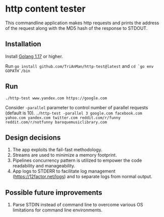 # http content tester
This commandline application makes http requests and prints the address of the request along with the
MD5 hash of the response to STDOUT.

## Installation
Install [Golang 1.17](https://golang.org/doc/install) or higher.

Run `go install github.com/TriAnMan/http-test@latest` and ``cd `go env GOPATH`/bin``

## Run
`./http-test www.yandex.com https://google.com`

Consider `-parallel` parameter to control number of parallel requests (default is 10).
`./http-test -parallel 3 google.com facebook.com yahoo.com yandex.com twitter.com
reddit.com/r/funny reddit.com/r/notfunny baroquemusiclibrary.com`

## Design decisions
1. The app exploits the fail-fast methodology.
2. Streams are used to minimize a memory footprint.
3. Pipelines concurrency pattern is utilized to empower the code readability and manageability.
4. App logs to STDERR to facilitate log management (https://12factor.net/logs) and to separate logs from normal output.

## Possible future improvements
1. Parse STDIN instead of command line to overcome various OS limitations for command line environments.
    